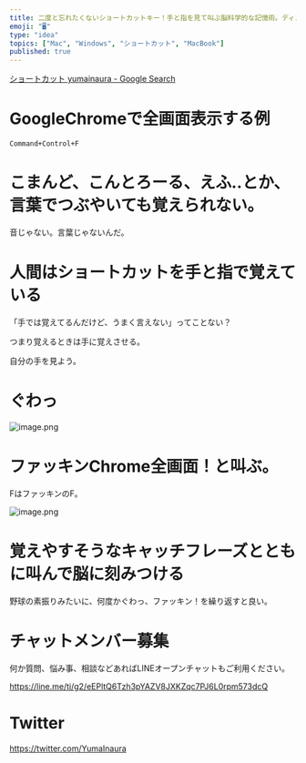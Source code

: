```yaml
---
title: 二度と忘れたくないショートカットキー！手と指を見て叫ぶ脳科学的な記憶術。ディスプレイを見てつぶやくようでは初心者だぜ？
emoji: "🖥"
type: "idea"
topics: ["Mac", "Windows", "ショートカット", "MacBook"]
published: true
---
```



[ショートカット yumainaura - Google Search](https://www.google.co.jp/search?q=%E3%82%B7%E3%83%A7%E3%83%BC%E3%83%88%E3%82%AB%E3%83%83%E3%83%88+yumainaura&oq=%E3%82%B7%E3%83%A7%E3%83%BC%E3%83%88%E3%82%AB%E3%83%83%E3%83%88+yumainaura&aqs=chrome..69i57j69i60l3.4747j0j7&sourceid=chrome&ie=UTF-8)

# GoogleChromeで全画面表示する例

`Command+Control+F`

# こまんど、こんとろーる、えふ‥とか、言葉でつぶやいても覚えられない。

音じゃない。言葉じゃないんだ。

# 人間はショートカットを手と指で覚えている

「手では覚えてるんだけど、うまく言えない」ってことない？

つまり覚えるときは手に覚えさせる。

自分の手を見よう。

# ぐわっ

![image.png](https://qiita-image-store.s3.amazonaws.com/0/89618/bc1c95ea-7cc2-8a70-141e-7130c4b83add.png)


# ファッキンChrome全画面！と叫ぶ。

FはファッキンのF。

![image.png](https://qiita-image-store.s3.amazonaws.com/0/89618/721450de-d8d0-8a34-d44e-5fbd178af42d.png)

# 覚えやすそうなキャッチフレーズとともに叫んで脳に刻みつける

野球の素振りみたいに、何度かぐわっ、ファッキン！を繰り返すと良い。









<!-- Update From Qiita API -->

# チャットメンバー募集


何か質問、悩み事、相談などあればLINEオープンチャットもご利用ください。

https://line.me/ti/g2/eEPltQ6Tzh3pYAZV8JXKZqc7PJ6L0rpm573dcQ





# Twitter


https://twitter.com/YumaInaura


<!-- Update From Qiita API -->


